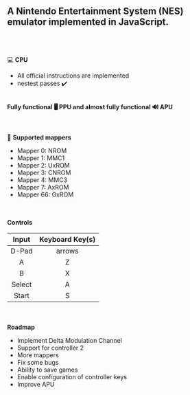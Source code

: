 <b><h2>A Nintendo Entertainment System (NES) emulator implemented in JavaScript.</h2></b>

<br><br>

 💻 <b>CPU</b>
  - All official instructions are implemented
  - nestest passes ✔️

<br>
<b>Fully functional 🖥️ PPU and almost fully functional 🔊 APU</b>
<br><br><br>

🔌 <b>Supported mappers</b>
  - Mapper 0: NROM
  - Mapper 1: MMC1
  - Mapper 2: UxROM
  - Mapper 3: CNROM
  - Mapper 4: MMC3
  - Mapper 7: AxROM
  - Mapper 66: GxROM

<br><br>
<b>Controls</b>
  
 | Input	| Keyboard Key(s) |
 | :----: | :------------: |
 | D-Pad	| arrows          |
 | A     |	Z               |
 | B	    | X               |
 | Select|	A               |
 | Start	| S            |


<br><br>
<b>Roadmap</b>
  - Implement Delta Modulation Channel
  - Support for controller 2
  - More mappers
  - Fix some bugs
  - Ability to save games
  - Enable configuration of controller keys
  - Improve APU


